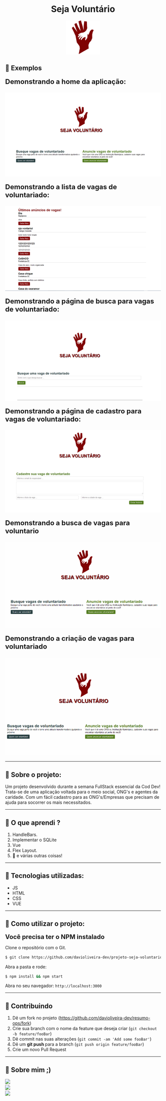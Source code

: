 <div align="center">
    <h1>Seja Voluntário</h1>
    <img src="./public/assets/images/logo.png" width="110" height="110">
</div>

## :beginner: Exemplos

<b style="font-size:22px;">Demonstrando a home da aplicação:</b>

<h3 align="center">
  <img src="./images/foto1.PNG">
</h3>

<b style="font-size:22px;">Demonstrando a lista de vagas de voluntariado:</b>

<h3 align="center">
  <img src="./images/foto2.png">
</h3>

<b style="font-size:22px;">Demonstrando a página de busca para vagas de voluntariado:</b>

<h3 align="center">
  <img src="./images/foto3.png">
</h3>

<b style="font-size:22px;">Demonstrando a página de cadastro para vagas de voluntariado:</b>

<h3 align="center">
  <img src="./images/foto4.png">
</h3>

<b style="font-size:22px;">Demonstrando a busca de vagas para voluntario</b>

<h3 align="center">
  <img src="./images/buscando-vaga-voluntario.gif">
</h3>

<b style="font-size:22px;">Demonstrando a criação de vagas para voluntariado</b>

<h3 align="center">
  <img src="./images/criando-vaga-voluntariado.gif">
</h3>

---

## :notebook: Sobre o projeto:

Um projeto desenvolvido durante a semana FullStack essencial da Cod Dev! Trata-se de uma aplicação voltada para o meio social, ONG's e agentes da caridade. Com um fácil cadastro para as ONG's/Empresas que precisam de ajuda para socorrer os mais necessitados.

---

## :book: O que aprendi ?

1. HandleBars.
2. Implementar o SQLite
3. Vue
4. Flex Layout.
5. :muscle: e várias outras coisas!

---

## :hammer: Tecnologias utilizadas:

- JS
- HTML
- CSS
- VUE

---

## :rocket: Como utilizar o projeto:

<b style="font-size:20px;">Você precisa ter o NPM instalado</b>

Clone o repositório com o Git.

```bash
$ git clone https://github.com/davioliveira-dev/projeto-seja-voluntario.git
```

Abra a pasta e rode:

```bash
$ npm install && npm start
```

Abra no seu navegador: <a>`http://localhost:3000`</a>

---

## :blue_book: Contribuindo

1. Dê um fork no projeto
   (<https://github.com/davioliveira-dev/resumo-ops/fork>)
2. Crie sua branch com o nome da feature que deseja criar
   (`git checkout -b feature/fooBar`)
3. Dê commit nas suas alterações
   (`git commit -am 'Add some fooBar'`)
4. Dê um <b>git push </b> para a branch
   (`git push origin feature/fooBar`)
5. Crie um novo Pull Request

---

## :blue_heart: Sobre mim ;)

<a alt="Davi Oliveira - NPM" href="https://www.npmjs.com/~davioliveira-dev">
  <img src="https://img.shields.io/badge/NPM-davioliveira_dev-blue?logo=npm">
</a>
<br>
<a alt="Davi Oliveira - LinkedIn" href="https://www.linkedin.com/in/davioliveira-dev">
    <img src="https://img.shields.io/badge/LinkedIn-Davi Oliveira-blue?logo=linkedin"/>
</a>
<br>
<a alt="Davi Oliveira - Twitter" href="https://www.twitter.com/davioliveiradev">
    <img src="https://img.shields.io/badge/Twitter-davioliveiradev-blue?logo=twitter"/>
</a>
